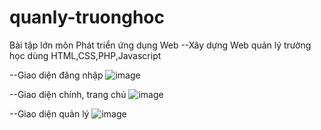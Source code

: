 # quanly-truonghoc
Bài tập lớn môn Phát triển ứng dụng Web
  --Xây dựng Web quản lý trường học dùng HTML,CSS,PHP,Javascript
  
  
  --Giao diện đăng nhập
![image](https://user-images.githubusercontent.com/65003197/111243936-76885680-8634-11eb-864e-49c4358fbbbb.png)



  --Giao diện chính, trang chủ
  ![image](https://user-images.githubusercontent.com/65003197/111244029-b0f1f380-8634-11eb-92fa-5185b9997fa5.png)




  --Giao diện quản lý
  ![image](https://user-images.githubusercontent.com/65003197/111244069-ca933b00-8634-11eb-8703-380295cc892b.png)
